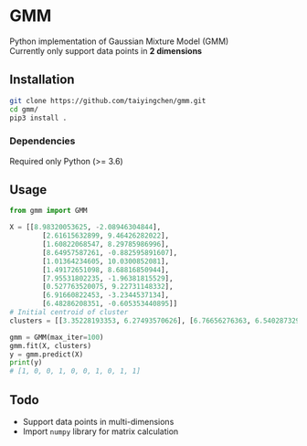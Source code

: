 # GMM

Python implementation of Gaussian Mixture Model (GMM)  
Currently only support data points in **2 dimensions**

## Installation

```bash
git clone https://github.com/taiyingchen/gmm.git
cd gmm/
pip3 install .
```

### Dependencies

Required only Python (>= 3.6)

## Usage

```python
from gmm import GMM

X = [[8.98320053625, -2.08946304844],
        [2.61615632899, 9.46426282022],
        [1.60822068547, 8.29785986996],
        [8.64957587261, -0.882595891607],
        [1.01364234605, 10.0300852081],
        [1.49172651098, 8.68816850944],
        [7.95531802235, -1.96381815529],
        [0.527763520075, 9.22731148332],
        [6.91660822453, -3.2344537134],
        [6.48286208351, -0.605353440895]]
# Initial centroid of cluster
clusters = [[3.35228193353, 6.27493570626], [6.76656276363, 6.54028732984]]

gmm = GMM(max_iter=100)
gmm.fit(X, clusters)
y = gmm.predict(X)
print(y)
# [1, 0, 0, 1, 0, 0, 1, 0, 1, 1]
```

## Todo

* Support data points in multi-dimensions
* Import `numpy` library for matrix calculation
